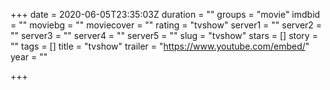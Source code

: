+++
date = 2020-06-05T23:35:03Z
duration = ""
groups = "movie"
imdbid = ""
moviebg = ""
moviecover = ""
rating = "tvshow"
server1 = ""
server2 = ""
server3 = ""
server4 = ""
server5 = ""
slug = "tvshow"
stars = []
story = ""
tags = []
title = "tvshow"
trailer = "https://www.youtube.com/embed/"
year = ""

+++
